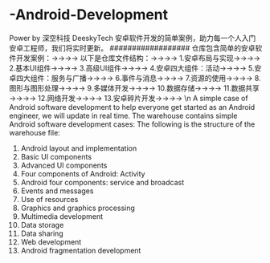 # -Android-Development
Power by 深空科技 DeeskyTech
安卓软件开发的简单案例，助力每一个人入门安卓工程师，我们将实时更新。
##################
仓库包含简单的安卓软件开发案例：→→→→
以下是仓库文件结构：→→→→
1.安卓布局与实现→→→→
2.基本UI组件→→→→
3.高级UI组件→→→→
4.安卓四大组件：活动→→→→
5.安卓四大组件：服务与广播→→→→
6.事件与消息→→→→
7.资源的使用→→→→
8.图形与图形处理→→→→
9.多媒体开发→→→→
10.数据存储→→→→
11.数据共享→→→→
12.网络开发→→→→
13.安卓碎片开发→→→→ \n
A simple case of Android software development to help everyone get started as an Android engineer, we will update in real time.
The warehouse contains simple Android software development cases:
The following is the structure of the warehouse file:
1. Android layout and implementation
2. Basic UI components
3. Advanced UI components
4. Four components of Android: Activity
5. Android four components: service and broadcast
6. Events and messages
7. Use of resources
8. Graphics and graphics processing
9. Multimedia development
10. Data storage
11. Data sharing
12. Web development
13. Android fragmentation development